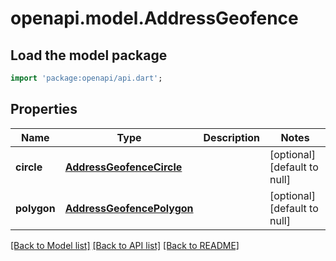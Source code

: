 # openapi.model.AddressGeofence

## Load the model package
```dart
import 'package:openapi/api.dart';
```

## Properties
Name | Type | Description | Notes
------------ | ------------- | ------------- | -------------
**circle** | [**AddressGeofenceCircle**](AddressGeofenceCircle.md) |  | [optional] [default to null]
**polygon** | [**AddressGeofencePolygon**](AddressGeofencePolygon.md) |  | [optional] [default to null]

[[Back to Model list]](../README.md#documentation-for-models) [[Back to API list]](../README.md#documentation-for-api-endpoints) [[Back to README]](../README.md)


